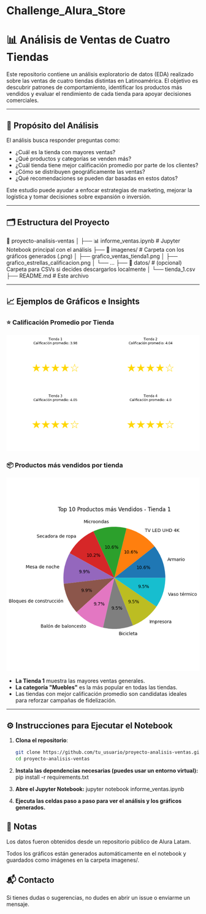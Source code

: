 # Challenge_Alura_Store

# 📊 Análisis de Ventas de Cuatro Tiendas 

Este repositorio contiene un análisis exploratorio de datos (EDA) realizado sobre las ventas de cuatro tiendas distintas en Latinoamérica. El objetivo es descubrir patrones de comportamiento, identificar los productos más vendidos y evaluar el rendimiento de cada tienda para apoyar decisiones comerciales.

---

## 🎯 Propósito del Análisis

El análisis busca responder preguntas como:

- ¿Cuál es la tienda con mayores ventas?
- ¿Qué productos y categorías se venden más?
- ¿Cuál tienda tiene mejor calificación promedio por parte de los clientes?
- ¿Cómo se distribuyen geográficamente las ventas?
- ¿Qué recomendaciones se pueden dar basadas en estos datos?

Este estudio puede ayudar a enfocar estrategias de marketing, mejorar la logística y tomar decisiones sobre expansión o inversión.

---

## 🗂️ Estructura del Proyecto
📁 proyecto-analisis-ventas │ ├── 📊 informe_ventas.ipynb # Jupyter Notebook principal con el análisis ├── 📁 imagenes/ # Carpeta con los gráficos generados (.png) │ ├── grafico_ventas_tienda1.png │ ├── grafico_estrellas_calificacion.png │ └── ... ├── 📁 datos/ # (opcional) Carpeta para CSVs si decides descargarlos localmente │ └── tienda_1.csv ├── README.md # Este archivo


---

## 📈 Ejemplos de Gráficos e Insights

### ⭐ Calificación Promedio por Tienda
![Calificación de Tiendas](imagenes/grafico_estrellas_calificacion.png)

### 📦 Productos más vendidos por tienda
![Ventas Tienda 1](imagenes/grafico_top_productos_tienda1.png)

- **La Tienda 1** muestra las mayores ventas generales.
- **La categoría "Muebles"** es la más popular en todas las tiendas.
- Las tiendas con mejor calificación promedio son candidatas ideales para reforzar campañas de fidelización.

---

## ⚙️ Instrucciones para Ejecutar el Notebook

1. **Clona el repositorio**:
   ```bash
   git clone https://github.com/tu_usuario/proyecto-analisis-ventas.git
   cd proyecto-analisis-ventas

2. **Instala las dependencias necesarias (puedes usar un entorno virtual):**
    pip install -r requirements.txt

3. **Abre el Jupyter Notebook:**
  jupyter notebook informe_ventas.ipynb

4. **Ejecuta las celdas paso a paso para ver el análisis y los gráficos generados.**

## 📌 Notas
Los datos fueron obtenidos desde un repositorio público de Alura Latam.

Todos los gráficos están generados automáticamente en el notebook y guardados como imágenes en la carpeta imagenes/.

## 📬 Contacto
Si tienes dudas o sugerencias, no dudes en abrir un issue o enviarme un mensaje.

